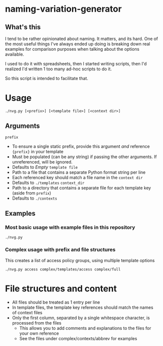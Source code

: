 # naming-variation-generator

## What's this

I tend to be rather opinionated about naming.  It matters, and its hard.  One of the most useful things
I've always ended up doing is breaking down real examples for comparison purposes when talking about
the options available.

I used to do it with spreadsheets, then I started writing scripts, then I'd realized I'd written 1 too many
ad-hoc scripts to do it.

So this script is intended to facilitate that.

# Usage

```
./nvg.py [<prefix>] [<template file>] [<context dir>]
```

## Arguments
`prefix`
  * To ensure a single static prefix, provide this argument _and_ reference `{prefix}` in your template
  * Must be populated (can be any string) if passing the other arguments. If unreferenced, will be ignored.
  * Defaults to _Empty_
`template file`
  * Path to a file that contains a separate Python format string per line
  * Each referenced key should match a file name in the `context dir`
  * Defaults to `./templates`
`context_dir`
  * Path to a directory that contains a separate file for each template key (aside from `prefix`)
  * Defaults to `./contexts`

## Examples

### Most basic usage with example files in this repository

```
./nvg.py
```

### Complex usage with prefix and file structures

This creates a list of access policy groups, using multiple template options

```
./nvg.py access complex/templates/access complex/full
```

# File structures and content

* All files should be treated as 1 entry per line
* In template files, the template key references should match the names of context files
* Only the first column, separated by a single whitespace character, is processed from the files
  * This allows you to add comments and explanations to the files for your own reference
  * See the files under complex/contexts/abbrev for examples